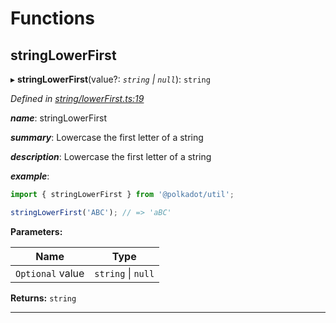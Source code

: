 

# Functions

<a id="stringlowerfirst"></a>

##  stringLowerFirst

▸ **stringLowerFirst**(value?: *`string` \| `null`*): `string`

*Defined in [string/lowerFirst.ts:19](https://github.com/polkadot-js/common/blob/4a31466/packages/util/src/string/lowerFirst.ts#L19)*

*__name__*: stringLowerFirst

*__summary__*: Lowercase the first letter of a string

*__description__*: Lowercase the first letter of a string

*__example__*:   

```javascript
import { stringLowerFirst } from '@polkadot/util';

stringLowerFirst('ABC'); // => 'aBC'
```

**Parameters:**

| Name | Type |
| ------ | ------ |
| `Optional` value | `string` \| `null` |

**Returns:** `string`

___

